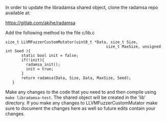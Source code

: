 In order to update the libradamsa shared object, clone the radamsa repo
available at: 

https://gitlab.com/akihe/radamsa

Add the following method to the file c/lib.c

```
size_t LLVMFuzzerCustomMutator(uint8_t *Data, size_t Size,
                                            size_t MaxSize, unsigned int Seed ){
       static bool init = false;
       if(!init){
         radamsa_init();
         init = true;
       }
       return radamsa(Data, Size, Data, MaxSize, Seed);
   }
```

Make any changes to the code that you need to and then compile using
`make libradamsa-test`. The shared object will be created in the 'lib' 
directory. If you make any changes to LLVMFuzzerCustomMutator make sure to
document the changes here as well so future edits contain your changes. 